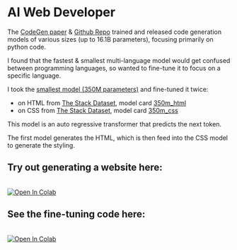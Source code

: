 # AI Web Developer

The [CodeGen paper](https://arxiv.org/abs/2203.13474) & [Github Repo](https://github.com/salesforce/codegen) trained and released code generation models of various sizes (up to 16.1B parameters), focusing primarily on python code.

I found that the fastest & smallest multi-language model would get confused between programming languages, so wanted to fine-tune it to focus on a specific language.

I took the [smallest model (350M parameters)](https://huggingface.co/Salesforce/codegen-350M-multi) and fine-tuned it twice:
 - on HTML from [The Stack Dataset](https://huggingface.co/datasets/bigcode/the-stack), model card [350m_html](https://huggingface.co/alecsharpie/codegen_350m_html)
 - on CSS from [The Stack Dataset](https://huggingface.co/datasets/bigcode/the-stack), model card [350m_css](https://huggingface.co/alecsharpie/codegen_350m_css)

This model is an auto regressive transformer that predicts the next token.

The first model generates the HTML, which is then feed into the CSS model to generate the styling.

## Try out generating a website here:
<br>
<a target="_blank" href="https://colab.research.google.com/github/alecsharpie/thiswebsitedoesnotexist/blob/main/notebooks/Generate_Website.ipynb">
  <img src="https://colab.research.google.com/assets/colab-badge.svg" alt="Open In Colab"/>
</a>


## See the fine-tuning code here:
<br>
<a target="_blank" href="https://colab.research.google.com/github/alecsharpie/thiswebsitedoesnotexist/blob/main/notebooks/Finetune_CodeGen_Transformer.ipynb">
  <img src="https://colab.research.google.com/assets/colab-badge.svg" alt="Open In Colab"/>
</a>
